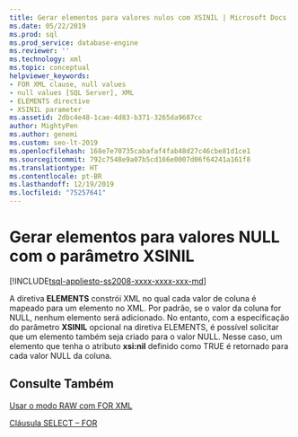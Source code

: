 ```yaml
---
title: Gerar elementos para valores nulos com XSINIL | Microsoft Docs
ms.date: 05/22/2019
ms.prod: sql
ms.prod_service: database-engine
ms.reviewer: ''
ms.technology: xml
ms.topic: conceptual
helpviewer_keywords:
- FOR XML clause, null values
- null values [SQL Server], XML
- ELEMENTS directive
- XSINIL parameter
ms.assetid: 2dbc4e48-1cae-4d83-b371-3265da9687cc
author: MightyPen
ms.author: genemi
ms.custom: seo-lt-2019
ms.openlocfilehash: 168e7e70735cabafaf4fab48d27c46cbe81d1ce1
ms.sourcegitcommit: 792c7548e9a07b5cd166e0007d06f64241a161f8
ms.translationtype: HT
ms.contentlocale: pt-BR
ms.lasthandoff: 12/19/2019
ms.locfileid: "75257641"
---
```

# <a name="generate-elements-for-null-values-with-the-xsinil-parameter"></a>Gerar elementos para valores NULL com o parâmetro XSINIL

[!INCLUDE[tsql-appliesto-ss2008-xxxx-xxxx-xxx-md](../../includes/tsql-appliesto-ss2008-xxxx-xxxx-xxx-md.md)]

A diretiva **ELEMENTS** constrói XML no qual cada valor de coluna é mapeado para um elemento no XML. Por padrão, se o valor da coluna for NULL, nenhum elemento será adicionado. No entanto, com a especificação do parâmetro **XSINIL** opcional na diretiva ELEMENTS, é possível solicitar que um elemento também seja criado para o valor NULL. Nesse caso, um elemento que tenha o atributo **xsi:nil** definido como TRUE é retornado para cada valor NULL da coluna.  
  
## <a name="see-also"></a>Consulte Também

[Usar o modo RAW com FOR XML](../../relational-databases/xml/use-raw-mode-with-for-xml.md)

[Cláusula SELECT – FOR](../../t-sql/queries/select-for-clause-transact-sql.md)
